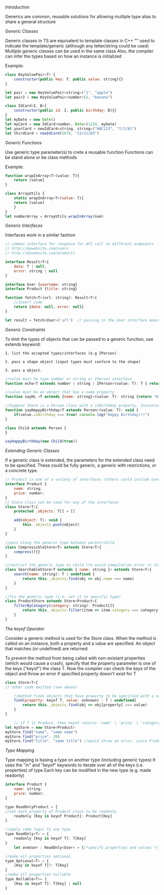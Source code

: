 _Introduction_

Generics are common, reusable solutions for allowing multiple type alias to share a general structure

_Generic Classes_

Generic classes in TS are equivalent to template classes in C++
"<T>" used to indicate the template/generic (although any letter/string could be used)
Multiple generic classes can be used in the same class
Also, the compiler can infer the types based on how an instance is initialized

Example:
```js
class KeyValuePair<T> {
	constructor(public key: T, public value: string){}
}

let pair = new KeyValuePair<string>("1", "apple")
let pair2 = new KeyValuePair<number>(2, "banana")

class IdCard<I, B>{
	constructor(public id: I, public birthday: B){}
}
let myDate = new Date()
let myCard = new IdCard<number, Date>(1234, myDate)
let yourCard = newIdCard<string, string>("ABC123", "7/1/82")
let thirdCard = newIdCard(5678, "12/11/83")
```

_Generic Functions_

Use generic type parameter(s) to crete a reusable function
Functions can be stand alone or be class methods

Example:
```js
function wrapInArray<T>(value: T){
	return [value]
}

class ArrayUtils {
	static wrapInArray<T>(value: T){
	return [value]
	}
}
let numberArray = ArrayUtils.wrapInArray(num)

```

_Generic Interfaces_

Interfaces work in a similar fashion

```js
// common interface for response for API call to different endpoints
// http://mywebsite.com/users
// http://mywebsite.com/products

interface Result<T>{
	data: T | null,
	error: string | null
}

interface User {username: string}
interface Product {title: string}

function fetch<T>(url: string): Result<T>{
	//insert code
	return {data: null, error: null}
}

let result = fetch<User>('url')  // passing in the User interface means result.data has .username property while passing in a Product interface would yield result.data.title

```

_Generic Constraints_

To limit the types of objects that can be passed to a generic function, use extends keyword:

	1. list the accepted types/interfaces (e.g IPerson)

	2. pass a shape object (input types must conform to the shape)

	3. pass a object.

```js
//value must be type number or string or IPerson interface
function echo<T extends number | string | IPerson>(value: T): T { return value}

//value must be an object that has a name property
function sayHi <T extends {name: string}>(value: T): string {return "Hi, " + value.name}

//Suppose there is a Person class with a isBirthday property. Instances of this class (or anything that extends the class) can be passed to the function
function sayHappyBirthday<T extends Person>(value: T): void {
	if(value.isBirthday === true) console.log("Happy Birthday!!!")
}

class Child extends Person {
}

sayHappyBirthday(new Child(true))
```

_Extending Generic Classes_

If a generic class is extended, the parameters for the extended class need to be specified. These could be fully generic, a generic with restrictions, or a concrete type.

```js
// Product is one of a variety of interfaces (others could include Users, ShoppingCarts, etc.)
interface Product {
	name: string;
	price: number;
}
// Store class can be used for any of the interfaces
class Store<T>{
	protected _objects: T[] = []

	add(object: T): void {
		this._objects.push(object)
	}
}

//pass along the generic type between parent/child
class CompressibleStore<T> extends Store<T>{
	compress(){}
}

//restrict the generic type in child (to avoid compilation error in child's method)
class SearchableStore<T extends { name: string }> extends Store<T>{
	search(name: string): T | undefined {
		return this._objects.find(obj => obj.name === name)
	}
}

//fix the generic type (i.e. set it to specific type)
class ProductStore extends Store<Product>{
	filterByCategory(category: string): Product[]{
		return this._objects.filter(item => item.category === category)
	}
}
```

_The keyof Operator_

Consider a generic method is used for the Store class. When the method is called on an instance, both a property and a value are specified. An object that matches (or undefined) are returned. 

To prevent the method from being called with non-existant properties (which would cause a crash), specify that the property parameter is one of the keys ("keyof") the class T. Now the compiler can check the keys of the object and throw an error if specified property doesn't exist for T

```js
class Store<T>{
// other code omitted (see above)

	//method finds objects that have property to be specified with a value to be specified
	find(property: keyof T, value: unknown) : T | undefined{
		return this._objects.find(obj => obj[property] === value)
	}
}

	// if T is Product, then keyof returns 'name' | 'price' | 'category'
let myStore = new Store<Product>
myStore.find("name", "some name")
myStore.find("price", 20)
myStore.find("title", "some title") //would throw an error, since Product doesn't have a title property
```

_Type Mapping_

Type mapping is basing a type on another type (including generic types)
It uses the "in" and "keyof" keywords to iterate over all of the keys (i.e. properties) of type
Each key can be modified in the new type (e.g. made readonly)

```js
interface Product {
	name: string;
	price: number;
}

type ReadOnlyProduct = {
//set each property of Product class to be readonly
	readonly [Key in keyof Product]: Product[Key]
}

//apply same logic to any type
type ReadOnly<T> = {
	readonly [Key in keyof T]: T[Key]
}
	let oneUser : ReadOnly<User> = {/*specify properties and values */}

//make all properties optional
type Optional<T> = {
	[Key in keyof T]?: T[Key]
}
//make all properties nullable
type Nullable<T>= {
	[Key in keyof T]: T[Key] | null
}


```